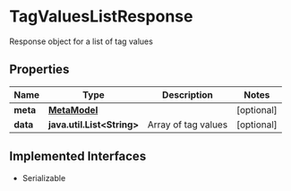 

# TagValuesListResponse

Response object for a list of tag values

## Properties

Name | Type | Description | Notes
------------ | ------------- | ------------- | -------------
**meta** | [**MetaModel**](MetaModel.md) |  |  [optional]
**data** | **java.util.List&lt;String&gt;** | Array of tag values |  [optional]


## Implemented Interfaces

* Serializable


